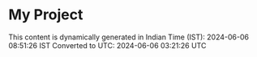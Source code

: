 # My Project

This content is dynamically generated in Indian Time (IST): 2024-06-06 08:51:26 IST
Converted to UTC: 2024-06-06 03:21:26 UTC
